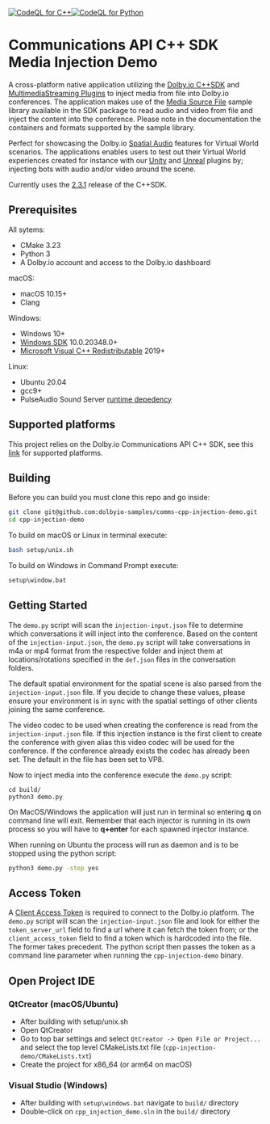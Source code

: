[![CodeQL for C++](https://github.com/dolbyio-samples/comms-cpp-injection-demo/actions/workflows/codeql-analysis-cpp.yml/badge.svg)](https://github.com/dolbyio-samples/comms-cpp-injection-demo/actions/workflows/codeql-analysis-cpp.yml)[![CodeQL for Python](https://github.com/dolbyio-samples/comms-cpp-injection-demo/actions/workflows/codeql-analysis-python.yml/badge.svg)](https://github.com/dolbyio-samples/comms-cpp-injection-demo/actions/workflows/codeql-analysis-python.yml)

# Communications API C++ SDK Media Injection Demo

A cross-platform native application utilizing the [Dolby.io C++SDK](https://api-references.dolby.io/comms-sdk-cpp/index.html) and [MultimediaStreaming Plugins](https://api-references.dolby.io/comms-sdk-cpp/api/sdk/injector.html#default-media-injector) to inject media from file into Dolby.io conferences. The application makes use of the [Media Source File](https://api-references.dolby.io/comms-sdk-cpp/api/sdk/injector.html#media-file-source-sample) sample library available in the SDK package to read audio and video from file and inject the content into the conference. Please note in the documentation the containers and formats supported by the sample library. 

Perfect for showcasing the Dolby.io [Spatial Audio](https://docs.dolby.io/communications-apis/docs/guides-spatial-audio) features for Virtual World scenarios. The applications enables users to test out their Virtual World experiences created for instance with our [Unity](https://docs.dolby.io/communications-apis/docs/unity-overview) and [Unreal](https://docs.dolby.io/communications-apis/docs/unreal-overview) plugins by; injecting bots with audio and/or video around the scene.

Currently uses the [2.3.1](https://github.com/DolbyIO/comms-sdk-cpp/releases/tag/2.3.1) release of the C++SDK. 

## Prerequisites
All sytems:
- CMake 3.23
- Python 3
- A Dolby.io account and access to the Dolby.io dashboard

macOS:
- macOS 10.15+
- Clang

Windows:
- Windows 10+
- [Windows SDK](https://developer.microsoft.com/en-us/windows/downloads/windows-sdk/) 10.0.20348.0+
- [Microsoft Visual C++ Redistributable](https://learn.microsoft.com/en-us/cpp/windows/latest-supported-vc-redist) 2019+

Linux:
- Ubuntu 20.04
- gcc9+
- PulseAudio Sound Server [runtime depedency](https://api-references.dolby.io/comms-sdk-cpp/other/run_time_deps.html#linux-systems)

## Supported platforms
This project relies on the Dolby.io Communications API C++ SDK, see this [link](https://api-references.dolby.io/comms-sdk-cpp/other/supported_platforms.html) for supported platforms.

## Building
Before you can build you must clone this repo and go inside:
```bash
git clone git@github.com:dolbyio-samples/comms-cpp-injection-demo.git 
cd cpp-injection-demo
```
To build on macOS or Linux in terminal execute:
```bash
bash setup/unix.sh
```
To build on Windows in Command Prompt execute:
```bash
setup\window.bat
```

## Getting Started
The `demo.py` script will scan the `injection-input.json` file to determine which conversations it will inject into the conference. Based on the content of the `injection-input.json`, the `demo.py` script will take conversations in m4a or mp4 format from the respective folder and inject them at locations/rotations specified in the `def.json` files in the conversation folders.

The default spatial environment for the spatial scene is also parsed from the `injection-input.json` file. If you decide to change these values, please ensure your environment is in sync with the spatial settings of other clients joining the same conference. 

The video codec to be used when creating the conference is read from the `injection-input.json` file. If this injection instance is the first client to create the conference with given alias this video codec will be used for the conference. If the conference already exists the codec has already been set. The default in the file has been set to VP8.

Now to inject media into the conference execute the `demo.py` script: 
```
cd build/
python3 demo.py 
```
On MacOS/Windows the application will just run in terminal so entering **q** on command line will exit. Remember that each injector is running in its own process so you will have to **q+enter** for each spawned injector
instance.

When running on Ubuntu the process will run as daemon and is to be stopped using the python script:
```bash
python3 demo.py -stop yes
```

## Access Token
A [Client Access Token](https://api-references.dolby.io/comms-sdk-cpp/other/getting_started.html#getting-the-access-token) is required to connect to the Dolby.io platform. The `demo.py` script will scan the `injection-input.json` file and look for either the `token_server_url` field to find a url where it can fetch the token from; or the `client_access_token` field to find a token which is hardcoded into the file. The former takes precedent. The python script then passes the token as a command line parameter when running the `cpp-injection-demo` binary.

## Open Project IDE
### QtCreator (macOS/Ubuntu)
 - After building with setup/unix.sh
 - Open QtCreator
 - Go to top bar settings and select `QtCreator -> Open File or Project...` and select the top level CMakeLists.txt file (`cpp-injection-demo/CMakeLists.txt`)
 - Create the project for x86_64 (or arm64 on macOS)

### Visual Studio (Windows)
 - After building with `setup\windows.bat` navigate to `build/` directory
 - Double-click on `cpp_injection_demo.sln` in the `build/` directory
